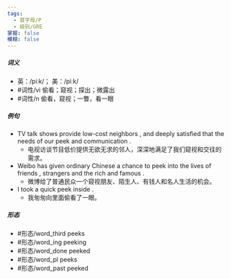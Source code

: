 ```yaml
---
tags:
  - 首字母/P
  - 级别/GRE
掌握: false
模糊: false
---
```

##### 词义
- 英：/piːk/； 美：/piːk/
- #词性/vi  偷看；窥视；探出；微露出
- #词性/n  偷看，窥视；一瞥，看一眼
##### 例句
- TV talk shows provide low-cost neighbors , and deeply satisfied that the needs of our peek and communication .
	- 电视访谈节目低价提供无欲无求的邻人，深深地满足了我们窥视和交往的需求。
- Weibo has given ordinary Chinese a chance to peek into the lives of friends , strangers and the rich and famous .
	- 微博给了普通民众一个窥视朋友、陌生人、有钱人和名人生活的机会。
- I took a quick peek inside .
	- 我匆匆向里面偷看了一眼。
##### 形态
- #形态/word_third peeks
- #形态/word_ing peeking
- #形态/word_done peeked
- #形态/word_pl peeks
- #形态/word_past peeked
